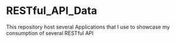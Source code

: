 # RESTful_API_Data
This repository host several Applications that I use to showcase my consumption of several RESTful API
